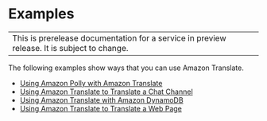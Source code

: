 # Examples<a name="examples"></a>


|  | 
| --- |
| This is prerelease documentation for a service in preview release\. It is subject to change\. | 

The following examples show ways that you can use Amazon Translate\.


+ [Using Amazon Polly with Amazon Translate](examples-polly.md)
+ [Using Amazon Translate to Translate a Chat Channel](examples-twitch.md)
+ [Using Amazon Translate with Amazon DynamoDB](examples-ddb.md)
+ [Using Amazon Translate to Translate a Web Page](examples-web.md)
